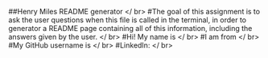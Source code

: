 ##Henry Miles README generator </ br>
#The goal of this assignment is to ask the user questions when this file is called in the terminal, in order to generator a README page containing all of this information, including the answers given by the user. </ br>
#Hi! My name is  </ br>
#I am from  </ br>
#My GitHub username is  </ br>
#LinkedIn:  </ br>
